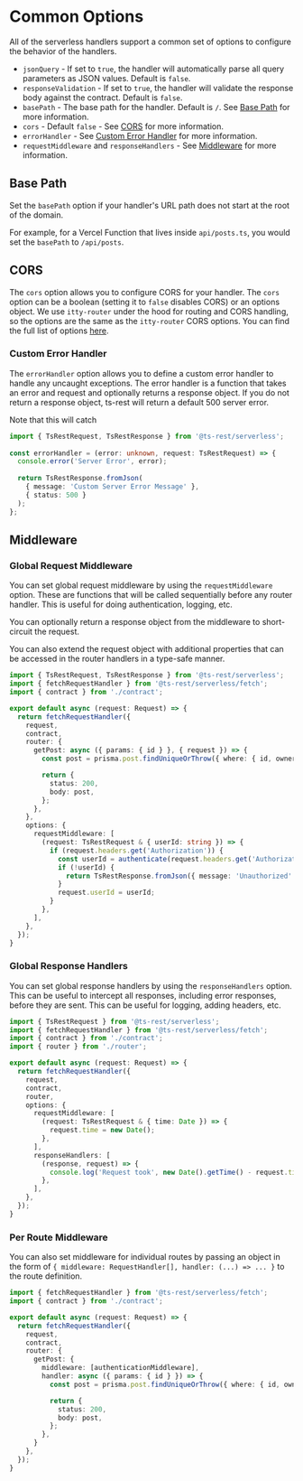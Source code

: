 # Common Options

All of the serverless handlers support a common set of options to configure the behavior of the handlers.

- `jsonQuery` - If set to `true`, the handler will automatically parse all query parameters as JSON values. Default is `false`.
- `responseValidation`  - If set to `true`, the handler will validate the response body against the contract. Default is `false`.
- `basePath` - The base path for the handler. Default is `/`. See [Base Path](#base-path) for more information.
- `cors` - Default `false` - See [CORS](#cors) for more information.
- `errorHandler` - See [Custom Error Handler](#custom-error-handler) for more information.
- `requestMiddleware` and `responseHandlers` - See [Middleware](#middleware) for more information.

## Base Path

Set the `basePath` option if your handler's URL path does not start at the root of the domain.

For example, for a Vercel Function that lives inside `api/posts.ts`, you would set the `basePath` to `/api/posts`.

## CORS

The `cors` option allows you to configure CORS for your handler. The `cors` option can be a boolean (setting it to `false` disables CORS) or an options object.
We use `itty-router` under the hood for routing and CORS handling, so the options are the same as the `itty-router` CORS options. You can find the full list of options [here](https://itty.dev/itty-router/cors#corsoptions).

### Custom Error Handler

The `errorHandler` option allows you to define a custom error handler to handle any uncaught exceptions. The error handler is a function that takes an error and request and optionally returns a response object.
If you do not return a response object, ts-rest will return a default 500 server error.

Note that this will catch

```typescript
import { TsRestRequest, TsRestResponse } from '@ts-rest/serverless';
 
const errorHandler = (error: unknown, request: TsRestRequest) => {
  console.error('Server Error', error);
  
  return TsRestResponse.fromJson(
    { message: 'Custom Server Error Message' },
    { status: 500 }
  );
};
```

## Middleware

### Global Request Middleware

You can set global request middleware by using the `requestMiddleware` option.
These are functions that will be called sequentially before any router handler. This is useful for doing authentication, logging, etc.

You can optionally return a response object from the middleware to short-circuit the request.

You can also extend the request object with additional properties that can be accessed in the router handlers in a type-safe manner.

```typescript
import { TsRestRequest, TsRestResponse } from '@ts-rest/serverless';
import { fetchRequestHandler } from '@ts-rest/serverless/fetch';
import { contract } from './contract';

export default async (request: Request) => {
  return fetchRequestHandler({
    request,
    contract,
    router: {
      getPost: async ({ params: { id } }, { request }) => {
        const post = prisma.post.findUniqueOrThrow({ where: { id, ownerId: request.userId } });

        return {
          status: 200,
          body: post,
        };
      },
    },
    options: {
      requestMiddleware: [
        (request: TsRestRequest & { userId: string }) => {
          if (request.headers.get('Authorization')) {
            const userId = authenticate(request.headers.get('Authorization'));
            if (!userId) {
              return TsRestResponse.fromJson({ message: 'Unauthorized' }, { status: 401 });
            }
            request.userId = userId;
          }
        },
      ],
    },
  });
}
```

### Global Response Handlers

You can set global response handlers by using the `responseHandlers` option. This can be useful to intercept all responses, including error responses, before they are sent.
This can be useful for logging, adding headers, etc.

```typescript
import { TsRestRequest } from '@ts-rest/serverless';
import { fetchRequestHandler } from '@ts-rest/serverless/fetch';
import { contract } from './contract';
import { router } from './router';

export default async (request: Request) => {
  return fetchRequestHandler({
    request,
    contract,
    router,
    options: {
      requestMiddleware: [
        (request: TsRestRequest & { time: Date }) => {
          request.time = new Date();
        },
      ],
      responseHandlers: [
        (response, request) => {
          console.log('Request took', new Date().getTime() - request.time.getTime(), 'ms');
        },
      ],
    },
  });
}
```
### Per Route Middleware

You can also set middleware for individual routes by passing an object in the form of `{ middleware: RequestHandler[], handler: (...) => ... }` to the route definition.

```typescript
import { fetchRequestHandler } from '@ts-rest/serverless/fetch';
import { contract } from './contract';

export default async (request: Request) => {
  return fetchRequestHandler({
    request,
    contract,
    router: {
      getPost: {
        middleware: [authenticationMiddleware],
        handler: async ({ params: { id } }) => {
          const post = prisma.post.findUniqueOrThrow({ where: { id, ownerId: request.userId } });

          return {
            status: 200,
            body: post,
          };
        },
      }
    },
  });
}
```
